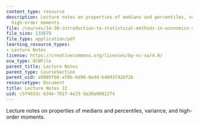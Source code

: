 ```yaml
---
content_type: resource
description: Lecture notes on properties of medians and percentiles, variance, and
  high-order moments.
file: /courses/14-30-introduction-to-statistical-methods-in-economics-spring-2009/c5f4033c634e701f4e339a30a00022f4_MIT14_30s09_lec12.pdf
file_size: 133679
file_type: application/pdf
learning_resource_types:
- Lecture Notes
license: https://creativecommons.org/licenses/by-nc-sa/4.0/
ocw_type: OCWFile
parent_title: Lecture Notes
parent_type: CourseSection
parent_uid: a9889fb8-af0b-6d96-6edd-b4093f42bf2b
resourcetype: Document
title: Lecture Notes 12
uid: c5f4033c-634e-701f-4e33-9a30a00022f4
---
```

Lecture notes on properties of medians and percentiles, variance, and high-order moments.
